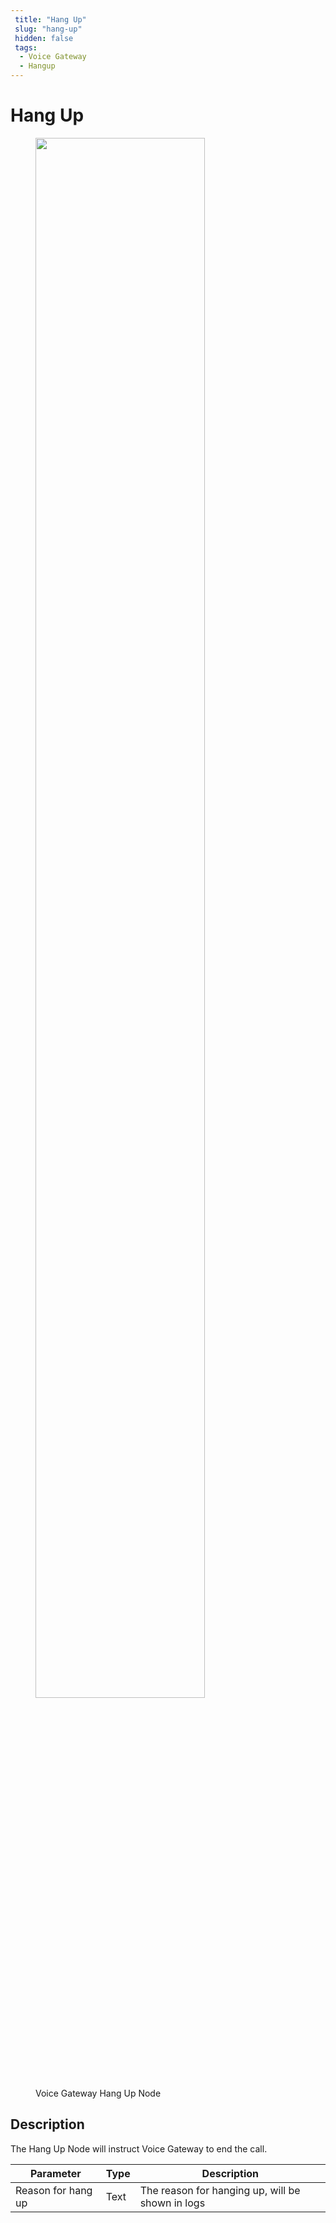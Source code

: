 ```yaml
---
 title: "Hang Up" 
 slug: "hang-up" 
 hidden: false 
 tags:
  - Voice Gateway
  - Hangup
---
```

# Hang Up

<figure>
  <img class="image-center" src="../../../../../../_assets/ai/build/node-reference/vg/hang-up.png" width="80%" />
  <figcaption>Voice Gateway Hang Up Node</figcaption>
</figure>

## Description

The Hang Up Node will instruct Voice Gateway to end the call.

| Parameter          | Type | Description                                      |
|--------------------|------|--------------------------------------------------|
| Reason for hang up | Text | The reason for hanging up, will be shown in logs |